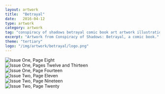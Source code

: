 ```yaml
---
layout: artwork
title:  "Betrayal"
date:   2016-04-12
type: artwork
category: artwork
tag: "conspiracy of shadows betrayal comic book art artwork illustration"
excerpt: "Artwork from Conspiracy of Shadows: Betrayal, a comic book."
theme: "tertiary"
logo: "/img/artwork/betrayal/logo.png"
---
```

<div class="image-container">
	<div class="wrapper">
		<section class="artwork">
			<img src="/img/artwork/betrayal/i01-p08.png" alt="Issue One, Page Eight"/>		
		</section>
		<section class="artwork">
			<img src="/img/artwork/betrayal/i01-p12-13.png" alt="Issue One, Pages Twelve and Thirteen"/>		
		</section>
		<section class="artwork">
			<img src="/img/artwork/betrayal/i01-p14.png" alt="Issue One, Page Fourteen"/>		
		</section>
		<section class="artwork">
			<img src="/img/artwork/betrayal/i02-p11.png" alt="Issue Two, Page Eleven"/>		
		</section>
		<section class="artwork">
			<img src="/img/artwork/betrayal/i02-p19.png" alt="Issue Two, Page Nineteen"/>		
		</section>
		<section class="artwork">
			<img src="/img/artwork/betrayal/i02-p20.png" alt="Issue Two, Page Twenty"/>		
		</section>
	</div>
</div>